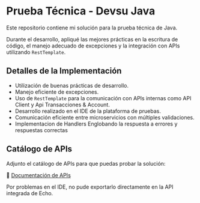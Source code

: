 # Prueba Técnica - Devsu Java  

Este repositorio contiene mi solución para la prueba técnica de Java.  

Durante el desarrollo, apliqué las mejores prácticas en la escritura de código, el manejo adecuado de excepciones y la integración con APIs utilizando `RestTemplate`.  

## Detalles de la Implementación  

- Utilización de buenas prácticas de desarrollo.  
- Manejo eficiente de excepciones.  
- Uso de `RestTemplate` para la comunicación con APIs internas como API Client y Api Transacciones & Account.  
- Desarrollo realizado en el IDE de la plataforma de pruebas.  
- Comunicación eficiente entre microservicios con múltiples validaciones.
- Implementacion de Handlers Englobando la respuesta a errores y respuestas correctas

## Catálogo de APIs  

Adjunto el catálogo de APIs para que puedas probar la solución:  

🔗 [Documentación de APIs](https://doc.echoapi.com/docs/detail/3f3bc7b61802000?target_id=338bc778b40003&locale=en)  

Por problemas en el IDE, no pude exportarlo directamente en la API integrada de Echo.  
